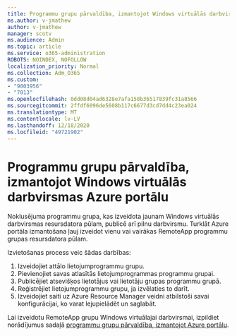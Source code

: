 ```yaml
---
title: Programmu grupu pārvaldība, izmantojot Windows virtuālās darbvirsmas Azure portālu
ms.author: v-jmathew
author: v-jmathew
manager: scotv
ms.audience: Admin
ms.topic: article
ms.service: o365-administration
ROBOTS: NOINDEX, NOFOLLOW
localization_priority: Normal
ms.collection: Adm_O365
ms.custom:
- "9003956"
- "7013"
ms.openlocfilehash: 0dd08d04ad6328e7afa158b36517839fc31a8566
ms.sourcegitcommit: 2ffdf6096de5608b117c6677d3cd7dd4c23ea024
ms.translationtype: MT
ms.contentlocale: lv-LV
ms.lasthandoff: 12/18/2020
ms.locfileid: "49721902"
---
```

# <a name="manage-app-groups-by-using-the-azure-portal-for-windows-virtual-desktop"></a>Programmu grupu pārvaldība, izmantojot Windows virtuālās darbvirsmas Azure portālu

Noklusējuma programmu grupa, kas izveidota jaunam Windows virtuālās darbvirsmas resursdatora pūlam, publicē arī pilnu darbvirsmu. Turklāt Azure portāla izmantošana ļauj izveidot vienu vai vairākas RemoteApp programmu grupas resursdatora pūlam.

Izvietošanas process veic šādas darbības:

1. Izveidojiet attālo lietojumprogrammu grupu.
2. Pievienojiet savas atlasītās lietojumprogrammas programmu grupai.
3. Publicējiet atsevišķos lietotājus vai lietotāju grupas programmu grupā.
4. Reģistrējiet lietojumprogrammu grupu, ja izvēlaties to darīt.
5. Izveidojiet saiti uz Azure Resource Manager veidni atbilstoši savai konfigurācijai, ko varat lejupielādēt un saglabāt.

Lai izveidotu RemoteApp grupu Windows virtuālajai darbvirsmai, izpildiet norādījumus sadaļā [programmu grupu pārvaldība, izmantojot Azure portālu](https://go.microsoft.com/fwlink/?linkid=2129550).
